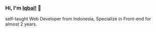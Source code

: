 ### Hi, I'm [Iqbal!](https://b4le.site) 👋

self-taught Web Developer from Indonesia, Specialize in Front-end for almost 2 years. 
<!--
**B4Lee/B4Lee** is a ✨ _special_ ✨ repository because its `README.md` (this file) appears on your GitHub profile
[![Top Langs](https://github-readme-stats.vercel.app/api/top-langs/?username=b4lee&layout=compact&theme=radical)](https://github.com/anuraghazra/github-readme-stats)
